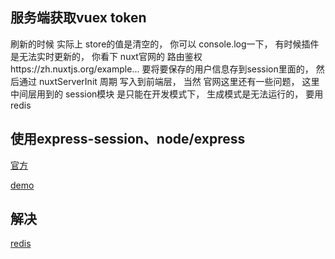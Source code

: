 ## 服务端获取vuex token

<p>刷新的时候 实际上 store的值是清空的， 你可以 console.log一下， 有时候插件是无法实时更新的， 你看下 nuxt官网的 路由鉴权 https://zh.nuxtjs.org/example... 要将要保存的用户信息存到session里面的， 然后通过 nuxtServerInit 周期 写入到前端层， 当然 官网这里还有一些问题， 这里中间层用到的 session模块 是只能在开发模式下， 生成模式是无法运行的， 要用 redis</p>

## 使用express-session、node/express
[官方](https://zh.nuxtjs.org/examples/auth-routes/#%E4%BD%BF%E7%94%A8-express-%E5%92%8C-sessions)

[demo](https://codesandbox.io/s/github/nuxt/nuxt.js/tree/dev/examples/auth-routes?from-embed)

## 解决
[redis](../redis/index.md)